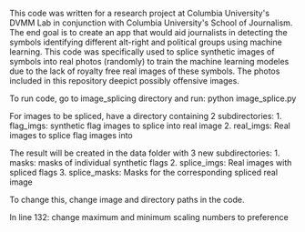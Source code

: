 This code was written for a research project at Columbia University's DVMM Lab in conjunction with Columbia University's School of Journalism. The end goal is to create an app that would aid journalists in detecting the symbols identifying different alt-right and political groups using machine learning. This code was specifically used to splice synthetic images of symbols into real photos (randomly) to train the machine learning modeles due to the lack of royalty free real images of these symbols. The photos included in this repository deepict possibly offensive images. 

To run code, go to image_splicing directory and run: python image_splice.py

For images to be spliced, have a directory containing 2 subdirectories:
        1. flag_imgs: synthetic flag images to splice into real image
        2. real_imgs: Real images to splice flag images into

The result will be created in the data folder with 3 new subdirectories:
        1. masks: masks of individual synthetic flags
        2. splice_imgs: Real images with spliced flags
        3. splice_masks: Masks for the corresponding spliced real image

To change this, change image and directory paths in the code.

In line 132: change maximum and minimum scaling numbers to preference

